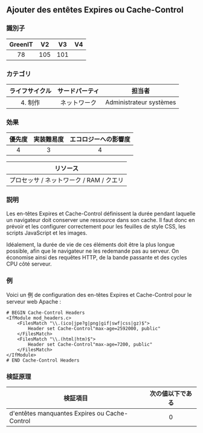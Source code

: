 ## Ajouter des entêtes Expires ou Cache-Control

### 識別子

| GreenIT |  V2  |  V3  |  V4  |
|:-------:|:----:|:----:|:----:|
|   78   |  105 | 101  |      |

### カテゴリ

| ライフサイクル |  サードパーティ  |  担当者  |
|:---------:|:----:|:----:|
| 4. 制作 | ネットワーク | Administrateur systèmes |

### 効果

| 優先度 |      実装難易度       |  エコロジーへの影響度    |
|:-------------------:|:-------------------------:|:---------------------:|
| 4 | 3 | 4 |

|リソース                                      |
|:----------------------------------------------------------:|
|  プロセッサ  / ネットワーク / RAM / クエリ  |

### 説明

Les en-têtes Expires et Cache-Control définissent la durée pendant laquelle un navigateur doit conserver une ressource dans son cache. Il faut donc en prévoir et les configurer correctement pour les feuilles de style CSS, les scripts JavaScript et les images.

Idéalement, la durée de vie de ces éléments doit être la plus longue possible, afin que le navigateur ne les redemande pas au serveur. On économise ainsi des requêtes HTTP, de la bande passante et des cycles CPU côté serveur.

### 例

Voici un 例 de configuration des en-têtes Expires et Cache-Control pour le serveur web Apache :
```apacheconf
# BEGIN Cache-Control Headers
<IfModule mod_headers.c>
    <FilesMatch "\\.(ico|jpe?g|png|gif|swf|css|gz)$">
        Header set Cache-Control"max-age=2592000, public"
    </FilesMatch>
    <FilesMatch "\\.(html|htm)$">
        Header set Cache-Control"max-age=7200, public"
    </FilesMatch>
</IfModule>
# END Cache-Control Headers
```

### 検証原理

| 検証項目     | 次の値以下である   |  
|-------------------|:-------------------------:|
| d'entêtes manquantes Expires ou Cache-Control  |  0 |
